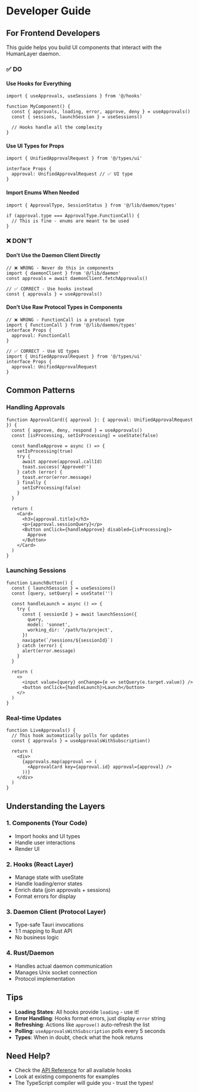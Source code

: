 # Developer Guide

## For Frontend Developers

This guide helps you build UI components that interact with the HumanLayer daemon.

### ✅ DO

#### Use Hooks for Everything

```tsx
import { useApprovals, useSessions } from '@/hooks'

function MyComponent() {
  const { approvals, loading, error, approve, deny } = useApprovals()
  const { sessions, launchSession } = useSessions()

  // Hooks handle all the complexity
}
```

#### Use UI Types for Props

```tsx
import { UnifiedApprovalRequest } from '@/types/ui'

interface Props {
  approval: UnifiedApprovalRequest // ✅ UI type
}
```

#### Import Enums When Needed

```tsx
import { ApprovalType, SessionStatus } from '@/lib/daemon/types'

if (approval.type === ApprovalType.FunctionCall) {
  // This is fine - enums are meant to be used
}
```

### ❌ DON'T

#### Don't Use the Daemon Client Directly

```tsx
// ❌ WRONG - Never do this in components
import { daemonClient } from '@/lib/daemon'
const approvals = await daemonClient.fetchApprovals()

// ✅ CORRECT - Use hooks instead
const { approvals } = useApprovals()
```

#### Don't Use Raw Protocol Types in Components

```tsx
// ❌ WRONG - FunctionCall is a protocol type
import { FunctionCall } from '@/lib/daemon/types'
interface Props {
  approval: FunctionCall
}

// ✅ CORRECT - Use UI types
import { UnifiedApprovalRequest } from '@/types/ui'
interface Props {
  approval: UnifiedApprovalRequest
}
```

## Common Patterns

### Handling Approvals

```tsx
function ApprovalCard({ approval }: { approval: UnifiedApprovalRequest }) {
  const { approve, deny, respond } = useApprovals()
  const [isProcessing, setIsProcessing] = useState(false)

  const handleApprove = async () => {
    setIsProcessing(true)
    try {
      await approve(approval.callId)
      toast.success('Approved!')
    } catch (error) {
      toast.error(error.message)
    } finally {
      setIsProcessing(false)
    }
  }

  return (
    <Card>
      <h3>{approval.title}</h3>
      <p>{approval.sessionQuery}</p>
      <Button onClick={handleApprove} disabled={isProcessing}>
        Approve
      </Button>
    </Card>
  )
}
```

### Launching Sessions

```tsx
function LaunchButton() {
  const { launchSession } = useSessions()
  const [query, setQuery] = useState('')

  const handleLaunch = async () => {
    try {
      const { sessionId } = await launchSession({
        query,
        model: 'sonnet',
        working_dir: '/path/to/project',
      })
      navigate(`/sessions/${sessionId}`)
    } catch (error) {
      alert(error.message)
    }
  }

  return (
    <>
      <input value={query} onChange={e => setQuery(e.target.value)} />
      <button onClick={handleLaunch}>Launch</button>
    </>
  )
}
```

### Real-time Updates

```tsx
function LiveApprovals() {
  // This hook automatically polls for updates
  const { approvals } = useApprovalsWithSubscription()

  return (
    <div>
      {approvals.map(approval => (
        <ApprovalCard key={approval.id} approval={approval} />
      ))}
    </div>
  )
}
```

## Understanding the Layers

### 1. Components (Your Code)

- Import hooks and UI types
- Handle user interactions
- Render UI

### 2. Hooks (React Layer)

- Manage state with useState
- Handle loading/error states
- Enrich data (join approvals + sessions)
- Format errors for display

### 3. Daemon Client (Protocol Layer)

- Type-safe Tauri invocations
- 1:1 mapping to Rust API
- No business logic

### 4. Rust/Daemon

- Handles actual daemon communication
- Manages Unix socket connection
- Protocol implementation

## Tips

- **Loading States**: All hooks provide `loading` - use it!
- **Error Handling**: Hooks format errors, just display `error` string
- **Refreshing**: Actions like `approve()` auto-refresh the list
- **Polling**: `useApprovalsWithSubscription` polls every 5 seconds
- **Types**: When in doubt, check what the hook returns

## Need Help?

- Check the [API Reference](API.md) for all available hooks
- Look at existing components for examples
- The TypeScript compiler will guide you - trust the types!

